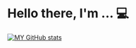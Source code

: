 # Hello there, I'm ... 💻

[![MY GitHub stats](https://github-readme-stats.vercel.app/api?username=HiDude123&count_private=true&hide=issues,prs$show_icons=true&theme=nord)](https://github.com/anuraghazra/github-readme-stats)
